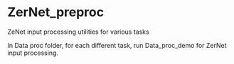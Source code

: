 # ZerNet_preproc
 ZeNet input processing utilities for various tasks

In Data proc folder, for each different task, run Data_proc_demo for ZerNet input processing.
